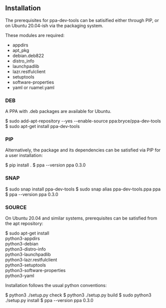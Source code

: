 ## Installation ##

The prerequisites for ppa-dev-tools can be satisified either through
PIP, or on Ubuntu 20.04-ish via the packaging system.

These modules are required:

  * appdirs
  * apt_pkg
  * debian.deb822
  * distro_info
  * launchpadlib
  * lazr.restfulclient
  * setuptools
  * software-properties
  * yaml or ruamel.yaml


### DEB ###

A PPA with .deb packages are available for Ubuntu.

  $ sudo add-apt-repository --yes --enable-source ppa:bryce/ppa-dev-tools
  $ sudo apt-get install ppa-dev-tools


### PIP ###

Alternatively, the package and its dependencies can be satisfied via PIP
for a user installation:

  $ pip install .
  $ ppa --version
  ppa 0.3.0


### SNAP ###

  $ sudo snap install ppa-dev-tools
  $ sudo snap alias ppa-dev-tools.ppa ppa
  $ ppa --version
  ppa 0.3.0


### SOURCE ###

On Ubuntu 20.04 and similar systems, prerequisites can be satisfied from
the apt repository:

  $ sudo apt-get install \
      python3-appdirs \
      python3-debian \
      python3-distro-info \
      python3-launchpadlib \
      python3-lazr.restfulclient \
      python3-setuptools \
      python3-software-properties \
      python3-yaml

Installation follows the usual python conventions:

  $ python3 ./setup.py check
  $ python3 ./setup.py build
  $ sudo python3 ./setup.py install
  $ ppa --version
  ppa 0.3.0
